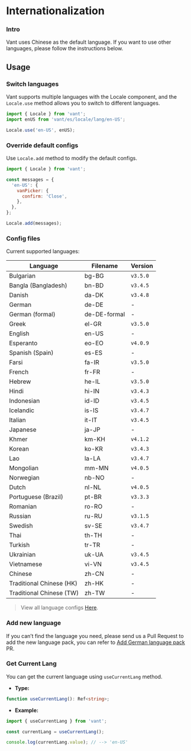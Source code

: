 # Internationalization

### Intro

Vant uses Chinese as the default language. If you want to use other languages, please follow the instructions below.

## Usage

### Switch languages

Vant supports multiple languages with the Locale component, and the `Locale.use` method allows you to switch to different languages.

```js
import { Locale } from 'vant';
import enUS from 'vant/es/locale/lang/en-US';

Locale.use('en-US', enUS);
```

### Override default configs

Use `Locale.add` method to modify the default configs.

```js
import { Locale } from 'vant';

const messages = {
  'en-US': {
    vanPicker: {
      confirm: 'Close',
    },
  },
};

Locale.add(messages);
```

### Config files

Current supported languages:

| Language                 | Filename     | Version  |
| ------------------------ | ------------ | -------- |
| Bulgarian                | bg-BG        | `v3.5.0` |
| Bangla (Bangladesh)      | bn-BD        | `v3.4.5` |
| Danish                   | da-DK        | `v3.4.8` |
| German                   | de-DE        | -        |
| German (formal)          | de-DE-formal | -        |
| Greek                    | el-GR        | `v3.5.0` |
| English                  | en-US        | -        |
| Esperanto                | eo-EO        | `v4.0.9` |
| Spanish (Spain)          | es-ES        | -        |
| Farsi                    | fa-IR        | `v3.5.0` |
| French                   | fr-FR        | -        |
| Hebrew                   | he-IL        | `v3.5.0` |
| Hindi                    | hi-IN        | `v3.4.3` |
| Indonesian               | id-ID        | `v3.4.5` |
| Icelandic                | is-IS        | `v3.4.7` |
| Italian                  | it-IT        | `v3.4.5` |
| Japanese                 | ja-JP        | -        |
| Khmer                    | km-KH        | `v4.1.2` |
| Korean                   | ko-KR        | `v3.4.3` |
| Lao                      | la-LA        | `v3.4.7` |
| Mongolian                | mm-MN        | `v4.0.5` |
| Norwegian                | nb-NO        | -        |
| Dutch                    | nl-NL        | `v4.0.5` |
| Portuguese (Brazil)      | pt-BR        | `v3.3.3` |
| Romanian                 | ro-RO        | -        |
| Russian                  | ru-RU        | `v3.1.5` |
| Swedish                  | sv-SE        | `v3.4.7` |
| Thai                     | th-TH        | -        |
| Turkish                  | tr-TR        | -        |
| Ukrainian                | uk-UA        | `v3.4.5` |
| Vietnamese               | vi-VN        | `v3.4.5` |
| Chinese                  | zh-CN        | -        |
| Traditional Chinese (HK) | zh-HK        | -        |
| Traditional Chinese (TW) | zh-TW        | -        |

> View all language configs [Here](https://github.com/vant-ui/vant/tree/main/packages/vant/src/locale/lang).

### Add new language

If you can’t find the language you need, please send us a Pull Request to add the new language pack, you can refer to [Add German language pack](https://github.com/vant-ui/vant/pull/7245) PR.

### Get Current Lang

You can get the current language using `useCurrentLang` method.

- **Type:**

```ts
function useCurrentLang(): Ref<string>;
```

- **Example:**

```ts
import { useCurrentLang } from 'vant';

const currentLang = useCurrentLang();

console.log(currentLang.value); // --> 'en-US'
```

